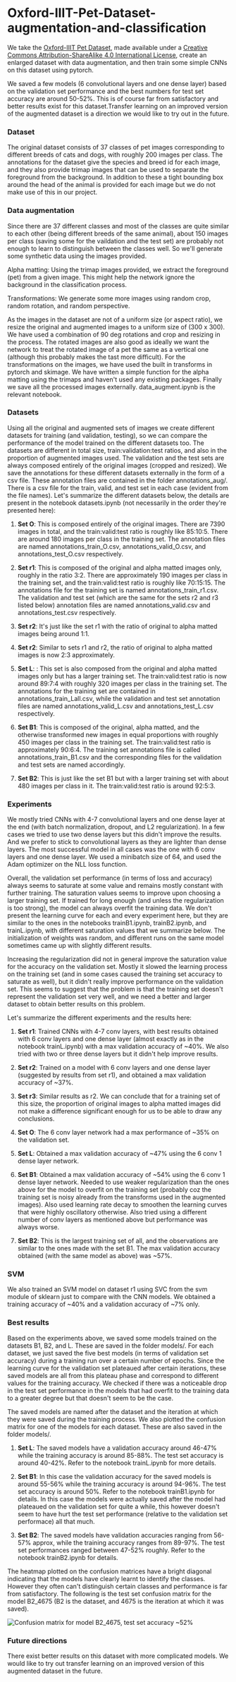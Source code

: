 # Oxford-IIIT-Pet-Dataset-augmentation-and-classification

We take the [Oxford-IIIT Pet Dataset](https://www.robots.ox.ac.uk/~vgg/data/pets/), made available under a  [Creative Commons Attribution-ShareAlike 4.0 International License](https://creativecommons.org/licenses/by-sa/4.0/), create an enlarged dataset with data augmentation, and then train some simple CNNs on this dataset using pytorch. 

We saved a few models (6 convolutional layers and one dense layer) based on the validation set performance and the best numbers for test set accuracy are around 50-52%. This is of course far from satisfactory and better results exist for this dataset.Transfer learning on an improved version of the augmented dataset is a direction we would like to try out in the future. 

### Dataset

The original dataset consists of 37 classes of pet images corresponding to different breeds of cats and dogs, with roughly 200 images per class. The annotations for the dataset give the species and breed id for each image, and they also provide trimap images that can be used to separate the foreground from the background. In addition to these a tight bounding box around the head of the animal is provided for each image but we do not make use of this in our project. 

### Data augmentation

Since there are 37 different classes and most of the classes are quite similar to each other (being different breeds of the same animal), about 150 images per class (saving some for the vaildation and the test set) are probably not enough to learn to distinguish between the classes well. So we'll generate some synthetic data using the images provided.

Alpha matting: Using the trimap images provided, we extract the foreground (pet) from a given image. This might help the network ignore the background in the classification process. 

Transformations: We generate some more images using random crop, random rotation, and random perspective.

As the images in the dataset are not of a uniform size (or aspect ratio), we resize the original and augmented images to a uniform size of (300 x 300). We have used a combination of 90 deg rotations and crop and resizing in the process. The rotated images are also good as ideally we want the network to treat the rotated image of a pet the same as a vertical one (although this probably makes the tast more difficult). For the transformations on the images, we have used the built in transforms in pytorch and skimage. We have written a simple function for the alpha matting using the trimaps and haven't used any existing packages. Finally we save all the processed images externally. data_augment.ipynb is the relevant notebook.

### Datasets

Using all the original and augmented sets of images we create different datasets for training (and validation, testing), so we can compare the performance of the model trained on the different datasets too. The datasets are different in total size, train:validation:test ratios, and also in the proportion of augmented images used. The validation and the test sets are always composed entirely of the original images (cropped and resized). We save the annotations for these different datasets externally in the form of a csv file. These annotation files are contained in the folder annotations_aug/. There is a csv file for the train, valid, and test set in each case (evident from the file names). Let's summarize the different datasets below, the details are present in the notebook datasets.ipynb (not necessarily in the order they're presented here):

1. **Set O**: This is composed entirely of the original images. There are 7390 images in total, and the train:valid:test ratio is roughly like 85:10:5. There are around 180 images per class in the training set. The annotation files are named annotations_train_O.csv, annotations_valid_O.csv, and annotations_test_O.csv respectively.

2. **Set r1**: This is composed of the original and alpha matted images only, roughly in the ratio 3:2. There are approximately 190 images per class in the training set, and the train:valid:test ratio is roughly like 70:15:15. The annotations file for the training set is named annotations_train_r1.csv. The validation and test set (which are the same for the sets r2 and r3 listed below) annotation files are named annotations_valid.csv and annotations_test.csv respectively.

3. **Set r2**: It's just like the set r1 with the ratio of original to alpha matted images being around 1:1.

4. **Set r2**: Similar to sets r1 and r2, the ratio of original to alpha matted images is now 2:3 approximately.

5. **Set L**:  : This set is also composed from the original and alpha matted images only but has a larger training set. The train:valid:test ratio is now around 89:7:4 with roughly 320 images per class in the training set. The annotations for the training set are contained in annotations_train_Lall.csv, while the validation and test set annotation files are named annotations_valid_L.csv and annotations_test_L.csv respectively.

6. **Set B1**: This is composed of the original, alpha matted, and the otherwise transformed new images in equal proportions with roughly 450 images per class in the training set. The train:valid:test ratio is approximately 90:6:4. The training set annotations file is called annotations_train_B1.csv and the corresponding files for the validation and test sets are named accordingly.

7. **Set B2**: This is just like the set B1 but with a larger training set with about 480 images per class in it. The train:valid:test ratio is around 92:5:3.

### Experiments

We mostly tried CNNs with 4-7 convolutional layers and one dense layer at the end (with batch normalization, dropout, and L2 regularization). In a few cases we tried to use two dense layers but this didn't improve the results. And we prefer to stick to convolutional layers as they are lighter than dense layers. The most successful model in all cases was the one with 6 conv layers and one dense layer. We used a minibatch size of 64, and used the Adam optimizer on the NLL loss function.

Overall, the validation set performance (in terms of loss and accuracy) always seems to saturate at some value and remains mostly constant with further training. The saturation values seems to improve upon choosing a larger training set. If trained for long enough (and unless the regularization is too strong), the model can always overfit the training data. We don't present the learning curve for each and every experiment here, but they are similar to the ones in the notebooks trainB1.ipynb, trainB2.ipynb, and trainL.ipynb, with different saturation values that we summarize below. The initialization of weights was random, and different runs on the same model sometimes came up with slightly different results.

Increasing the regularization did not in general improve the saturation value for the accuracy on the validation set. Mostly it slowed the learning process on the training set (and in some cases caused the training set accuracy to saturate as well), but it didn't really improve performance on the validation set. This seems to suggest that the problem is that the training set doesn't represent the validation set very well, and we need a better and larger dataset to obtain better results on this problem.

Let's summarize the different experiments and the results here:

1. **Set r1**: Trained CNNs with 4-7 conv layers, with best results obtained with 6 conv layers and one dense layer (almost exactly as in the notebook trainL.ipynb) with a max validation accuracy of ~40%. We also tried with two or three dense layers but it didn't help improve results.

2. **Set r2**: Trained on a model with 6 conv layers and one dense layer (suggested by results from set r1), and obtained a max validation accuracy of ~37%.

3. **Set r3**: Similar results as r2. We can conclude that for a training set of this size, the proportion of original images to alpha matted images did not make a difference significant enough for us to be able to draw any conclusions.

4. **Set O**: The 6 conv layer network had a max performance of ~35% on the validation set.

5. **Set L**: Obtained a max validation accuracy of ~47% using the 6 conv 1 dense layer network.

6. **Set B1**: Obtained a max validation accuracy of ~54% using the 6 conv 1 dense layer network. Needed to use weaker regularization than the ones above for the model to overfit on the training set (probably coz the training set is noisy already from the transforms used in the augmented images). Also used learning rate decay to smoothen the learning curves that were highly oscillatory otherwise. Also tried using a different number of conv layers as mentioned above but performance was always worse. 

7. **Set B2**: This is the largest training set of all, and the observations are similar to the ones made with the set B1. The max validation accuracy obtained (with the same model as above) was ~57%.

### SVM

We also trained an SVM model on dataset r1 using SVC from the svm module of sklearn just to compare with the CNN models. We obtained a training accuracy of ~40% and a validation accuracy of ~7% only.

### Best results

Based on the experiments above, we saved some models trained on the datasets B1, B2, and L. These are saved in the folder models/. For each dataset, we just saved the five best models (in terms of validation set accuracy) during a training run over a certain number of epochs. Since the learning curve for the validation set plateaued after certain iterations, these saved models are all from this plateau phase and correspond to different values for the training accuracy. We checked if there was a noticeable drop in the test set performance in the models that had overfit to the training data to a greater degree but that doesn't seem to be the case.

The saved models are named after the dataset and the iteration at which they were saved during the training process. We also plotted the confusion matrix for one of the models for each dataset. These are also saved in the folder models/.

1. **Set L**: The saved models have a validation accuracy around 46-47% while the training accuracy is around 85-88%. The test set accuracy is around 40-42%. Refer to the notebook trainL.ipynb for more details.

2. **Set B1**: In this case the validation accuracy for the saved models is around 55-56% while the training accuracy is around 94-96%. The test set accuracy is around 50%. Refer to the notebook trainB1.ipynb for details. In this case the models were actually saved after the model had plateaued on the validation set for quite a while, this however doesn't seem to have hurt the test set performance (relative to the validation set performace) all that much.

3. **Set B2**: The saved models have validation accuracies ranging from 56-57% approx, while the training accuracy ranges from 89-97%. The test set performances ranged between 47-52% roughly. Refer to the notebook trainB2.ipynb for details.

The heatmap plotted on the confusion matrices have a bright diagonal indicating that the models have clearly learnt to identify the classes. However they often can't distinguish certain classes and performance is far from satisfactory. The following is the test set confusion matrix for the model B2_4675 (B2 is the dataset, and 4675 is the iteration at which it was saved).

![Confusion matrix for model B2_4675, test set accuracy ~52%](/models/B2/cf_matrix_B2_4675.jpg)

### Future directions

There exist better results on this dataset with more complicated models. We would like to try out transfer learning on an improved version of this augmented dataset in the future.
